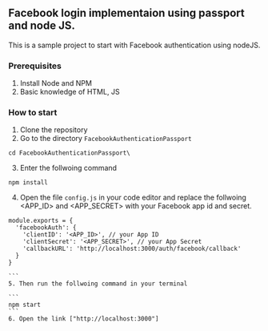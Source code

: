 ## Facebook login implementaion using passport and node JS.

This is a sample project to start with Facebook authentication using nodeJS. 

### Prerequisites 

1. Install Node and NPM
2. Basic knowledge of HTML, JS

### How to start 

1. Clone the repository
2. Go to the directory `FacebookAuthenticationPassport`

```
cd FacebookAuthenticationPassport\
```
3. Enter the follwoing command 

```
npm install
```
4. Open the file `config.js` in your code editor and replace the follwoing <APP_ID> and <APP_SECRET> with your Facebook app id and secret.

`````` JS
module.exports = {
  'facebookAuth': {
    'clientID': '<APP_ID>', // your App ID 
    'clientSecret': '<APP_SECRET>', // your App Secret
    'callbackURL': 'http://localhost:3000/auth/facebook/callback'
  }
}

```
5. Then run the follwoing command in your terminal

```
npm start
```
6. Open the link ["http://localhost:3000"]



